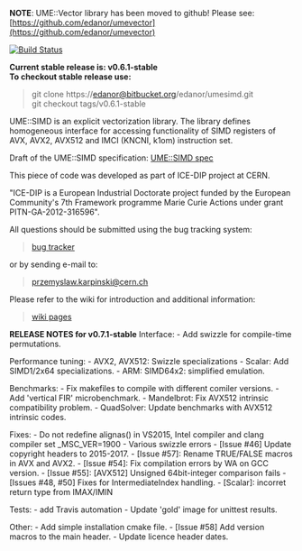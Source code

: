 
**NOTE**: UME::Vector library has been moved to github! Please see: [https://github.com/edanor/umevector](https://github.com/edanor/umevector)

[![Build Status](https://travis-ci.org/edanor/umesimd.svg?style=flat-square)](https://travis-ci.org/edanor/umesimd)

**Current stable release is: v0.6.1-stable**  
**To checkout stable release use:**  
 > git clone https://edanor@bitbucket.org/edanor/umesimd.git  
 > git checkout tags/v0.6.1-stable


UME::SIMD is an explicit vectorization library. The library defines homogeneous interface for accessing functionality of SIMD registers of AVX, AVX2, AVX512 and IMCI (KNCNI, k1om) instruction set. 

Draft of the UME::SIMD specification: [UME::SIMD spec](https://gainperformance.files.wordpress.com/2016/11/ume_simd-interface_v0_5.pdf)

This piece of code was developed as part of ICE-DIP project at CERN.

 "ICE-DIP is a European Industrial Doctorate project funded by the 
 European Community's 7th Framework programme Marie Curie Actions under grant
 PITN-GA-2012-316596".

 All questions should be submitted using the bug tracking system:


   >   [bug tracker](https://bitbucket.org/edanor/umesimd/issues)


or by sending e-mail to:


   >   przemyslaw.karpinski@cern.ch


Please refer to the wiki for introduction and additional information:


   >   [wiki pages](https://bitbucket.org/edanor/umesimd/wiki/Home)


**RELEASE NOTES for v0.7.1-stable**
Interface:
    - Add swizzle for compile-time permutations.


Performance tuning:
    - AVX2, AVX512: Swizzle specializations
    - Scalar: Add SIMD1/2x64 specializations.
    - ARM: SIMD64x2: simplified emulation.
 
Benchmarks:
    - Fix makefiles to compile with different comiler versions. 
    - Add 'vertical FIR' microbenchmark. 
    - Mandelbrot: Fix AVX512 intrinsic compatibility problem.
    - QuadSolver: Update benchmarks with AVX512 intrinsic codes.

Fixes:
    - Do not redefine alignas() in VS2015,  Intel compiler and clang compiler set _MSC_VER=1900
    - Various swizzle errors
    - [Issue #46] Update copyright headers to 2015-2017. 
    - [Issue #57]: Rename TRUE/FALSE macros in AVX and AVX2. 
    - [Issue #54]: Fix compilation errors by WA on GCC version. 
    - [Issue #55]: [AVX512] Unsigned 64bit-integer comparison fails 
    - [Issues #48, #50] Fixes for IntermediateIndex handling.
    - [Scalar]: incorret return type from IMAX/IMIN
    
Tests:
    - add Travis automation
    - Update 'gold' image for unittest results.


Other:
    - Add simple installation cmake file. 
    - [Issue #58] Add version macros to the main header.
    - Update licence header dates.

